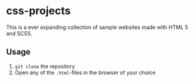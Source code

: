 # css-projects

This is a ever expanding collection of sample websites made with HTML 5 and SCSS.

## Usage

1. `git clone` the repository
2. Open any of the `.html`-files in the browser of your choice
